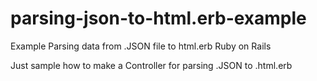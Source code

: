 # parsing-json-to-html.erb-example
Example Parsing data from .JSON file to html.erb Ruby on Rails

Just sample how to make a Controller for parsing .JSON to .html.erb
